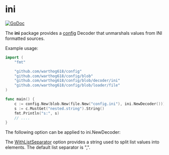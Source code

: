 # ini

[![GoDoc](https://godoc.org/github.com/warthog618/config/blob/decoder/ini/sar?status.svg)](https://godoc.org/github.com/warthog618/config/blob/decoder/ini)

The **ini** package provides a [config](https://github.com/warthog618/config) Decoder that unmarshals values from INI formatted sources.

Example usage:

```go
import (
    "fmt"

    "github.com/warthog618/config"
    "github.com/warthog618/config/blob"
    "github.com/warthog618/config/blob/decoder/ini"
    "github.com/warthog618/config/blob/loader/file"
)

func main() {
    c := config.New(blob.New(file.New("config.ini"), ini.NewDecoder()))
    s := c.MustGet("nested.string").String()
    fmt.Println("s:", s)
    // ....
}
```

The following option can be applied to ini.NewDecoder:

The
[WithListSeparator](https://godoc.org/github.com/warthog618/config/blob/decoder/ini#WithListSeparator)
option provides a string used to split list values into elements.  The default
list separator is ",".
